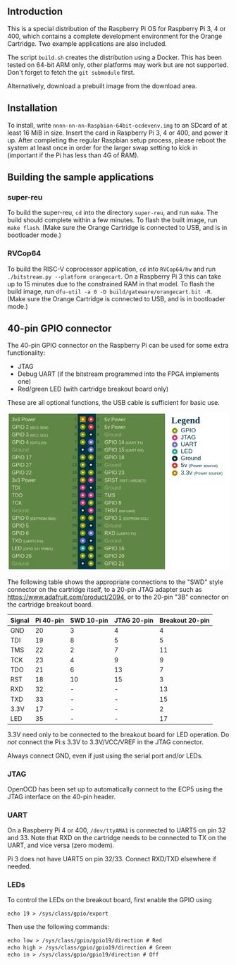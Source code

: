 
## Introduction

This is a special distribution of the Raspberry Pi OS for Raspberry
Pi 3, 4 or 400, which contains a complete development environment
for the Orange Cartridge.  Two example applications are also included.

The script `build.sh` creates the distribution using a Docker.  This
has been tested on 64-bit ARM only, other platforms may work but
are not supported.  Don't forget to fetch the `git submodule` first.

Alternatively, download a prebuilt image from the download area.


## Installation

To install, write `nnnn-nn-nn-Raspbian-64bit-ocdevenv.img` to an
SDcard of at least 16 MiB in size.  Insert the card in Raspberry Pi 3,
4 or 400, and power it up.  After completing the regular Raspbian
setup process, please reboot the system at least once in order for the
larger swap setting to kick in (important if the Pi has less than 4G of RAM).


## Building the sample applications

### super-reu

To build the super-reu, `cd` into the directory `super-reu`, and run
`make`.  The build should complete within a few minutes.  To flash
the built image, run `make flash`.  (Make sure the Orange Cartridge is
connected to USB, and is in bootloader mode.)

### RVCop64

To build the RISC-V coprocessor application, `cd` into `RVCop64/hw`
and run `./bitstream.py --platform orangecart`.  On a Raspberry Pi 3
this can take up to 15 minutes due to the constrained RAM in that model.
To flash the build image, run
`dfu-util -a 0 -D build/gateware/orangecart.bit -R`.  (Make sure the
Orange Cartridge is connected to USB, and is in bootloader mode.)


## 40-pin GPIO connector

The 40-pin GPIO connector on the Raspberry Pi can be used for some
extra functionality:

 * JTAG
 * Debug UART (if the bitstream programmed into the FPGA implements one)
 * Red/green LED (with cartridge breakout board only)

These are all optional functions, the USB cable is sufficient for
basic use.

![Annotated pinout](gpio_header.png)

The following table shows the appropriate connections to the "SWD" style
connector on the cartridge itself, to a 20-pin JTAG adapter such as
https://www.adafruit.com/product/2094, or to the 20-pin "3B" connector
on the cartridge breakout board.

| Signal | Pi 40-pin | SWD 10-pin | JTAG 20-pin | Breakout 20-pin | 
| ------ | --------- | ---------- | ----------- | --------------- |
| GND    | 20        | 3          | 4           | 4               | black
| TDI    | 19        | 8          | 5           | 5               | brown
| TMS    | 22        | 2          | 7           | 11              | red
| TCK    | 23        | 4          | 9           | 9               | yellow
| TDO    | 21        | 6          | 13          | 7               | green
| RST    | 18        | 10         | 15          | 3               | blue
| RXD    | 32        | -          | -           | 13              | purple
| TXD    | 33        | -          | -           | 15              | gray
| 3.3V   | 17        | -          | -           | 2               | orange
| LED    | 35        | -          | -           | 17              | white

3.3V need only to be connected to the breakout board for LED operation.
Do _not_ connect the Pi:s 3.3V to 3.3V/VCC/VREF in the JTAG connector.

Always connect GND, even if just using the serial port and/or LEDs.


### JTAG

OpenOCD has been set up to automatically connect to the ECP5 using
the JTAG interface on the 40-pin header.


### UART

On a Raspberry Pi 4 or 400, `/dev/ttyAMA1` is connected to UART5 on
pin 32 and 33. Note that RXD on the cartridge needs to be connected to
TX on the UART, and vice versa (zero modem).

Pi 3 does not have UART5 on pin 32/33.  Connect RXD/TXD elsewhere if needed.


### LEDs

To control the LEDs on the breakout board, first enable the GPIO
using

```
echo 19 > /sys/class/gpio/export
```

Then use the following commands:

```
echo low > /sys/class/gpio/gpio19/direction # Red
echo high > /sys/class/gpio/gpio19/direction # Green
echo in > /sys/class/gpio/gpio19/direction # Off
```
